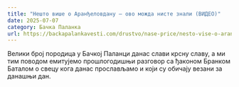 ```yaml
---
title: "Нешто више о Аранђеловдану – ово можда нисте знали (ВИДЕО)"
date: 2025-07-07
category: Бачка Паланка
url: https://backapalankavesti.com/drustvo/nase-price/nesto-vise-o-arandjelovdanu-ovo-mozda-niste-znali-video/
---
```


Велики број породица у Бачкој Паланци данас слави крсну славу, а ми тим поводом емитујемо прошлогодишњи разговор са ђаконом Бранком Баталом о свецу кога данас прослављамо и који су обичају везани за данашњи дан.
